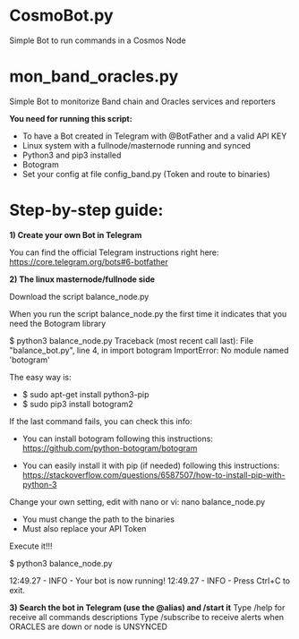 # CosmoBot.py
Simple Bot to run commands in a Cosmos Node

# mon_band_oracles.py
Simple Bot to monitorize Band chain and Oracles services and reporters

**You need for running this script:**
* To have a Bot created in Telegram with @BotFather and a valid API KEY
* Linux system with a fullnode/masternode running and synced
* Python3 and pip3 installed 
* Botogram
* Set your config at file config_band.py (Token and route to binaries)

# Step-by-step guide:

**1) Create your own Bot in Telegram**

You can find the official Telegram instructions right here:
https://core.telegram.org/bots#6-botfather

**2) The linux masternode/fullnode side**

Download the script balance_node.py

When you run the script balance_node.py the first time it indicates that you need the Botogram library

$ python3 balance_node.py
Traceback (most recent call last):
  File "balance_bot.py", line 4, in <module>
    import botogram
ImportError: No module named 'botogram'

The easy way is:

* $ sudo apt-get install python3-pip
* $ sudo pip3 install botogram2

If the last command fails, you can check this info:

* You can install botogram following this instructions:
https://github.com/python-botogram/botogram

* You can easily install it with pip (if needed) following this instructions:
https://stackoverflow.com/questions/6587507/how-to-install-pip-with-python-3


Change your own setting, edit with nano or vi:  nano balance_node.py
* You must change the path to the binaries
* Must also replace your API Token 


Execute it!!!

$ python3 balance_node.py

12:49.27 -   INFO    - Your bot is now running!
12:49.27 -   INFO    - Press Ctrl+C to exit.

**3) Search the bot in Telegram (use the @alias) and /start it**
Type /help for receive all commands descriptions
Type /subscribe to receive alerts when ORACLES are down or node is UNSYNCED
